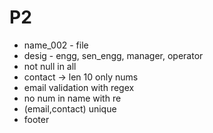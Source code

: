 # P2

- name_002 - file
- desig - engg, sen_engg, manager, operator
- not null in all
- contact -> len 10 only nums
- email validation with regex
- no num in name with re
- (email,contact) unique
- footer
